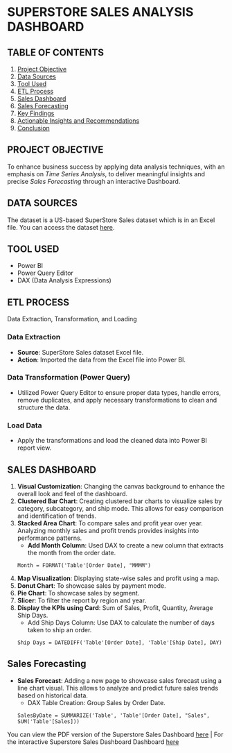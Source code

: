 # SUPERSTORE SALES ANALYSIS DASHBOARD

## TABLE OF CONTENTS
1. [Project Objective](#project-objective)
2. [Data Sources](#data-sources)
3. [Tool Used](#tool-used)
4. [ETL Process](#etl-process)
5. [Sales Dashboard](#sales-dashboard)
6. [Sales Forecasting](#sales-forecasting)
7. [Key Findings](#key-findings)
8. [Actionable Insights and Recommendations](#actionable-insights-and-recommendations)
9. [Conclusion](#conclusion)

## PROJECT OBJECTIVE
To enhance business success by applying data analysis techniques, with an emphasis on *Time Series Analysis*, to deliver meaningful insights and precise *Sales Forecasting* through an interactive Dashboard.

## DATA SOURCES
The dataset is a US-based SuperStore Sales dataset which is in an Excel file. You can access the dataset [here](https://github.com/Abhi47-kr/SuperStore-Sales-Analysis-in-Power-BI/blob/93a9f3667815aaa7039dbc476c0284009cbe2240/SuperStore%20Sales%20DataSet.xlsx).

## TOOL USED
- Power BI
- Power Query Editor
- DAX (Data Analysis Expressions)

## ETL PROCESS
Data Extraction, Transformation, and Loading

### Data Extraction
- **Source**: SuperStore Sales dataset Excel file.
- **Action**: Imported the data from the Excel file into Power BI.

### Data Transformation (Power Query)
- Utilized Power Query Editor to ensure proper data types, handle errors, remove duplicates, and apply necessary transformations to clean and structure the data.

### Load Data
- Apply the transformations and load the cleaned data into Power BI report view.

## SALES DASHBOARD
1. **Visual Customization**: Changing the canvas background to enhance the overall look and feel of the dashboard.
2. **Clustered Bar Chart**: Creating clustered bar charts to visualize sales by category, subcategory, and ship mode. This allows for easy comparison and identification of trends.
3. **Stacked Area Chart**: To compare sales and profit year over year. Analyzing monthly sales and profit trends provides insights into performance patterns.
   - **Add Month Column**: Used DAX to create a new column that extracts the month from the order date.
   ```DAX
   Month = FORMAT('Table'[Order Date], "MMMM")
   ```
4. **Map Visualization**: Displaying state-wise sales and profit using a map.
5. **Donut Chart**: To showcase sales by payment mode.
6. **Pie Chart**: To showcase sales by segment.
7. **Slicer**: To filter the report by region and year.
8. **Display the KPIs using Card**: Sum of Sales, Profit, Quantity, Average Ship Days.
   - Add Ship Days Column: Use DAX to calculate the number of days taken to ship an order.
   ```DAX
   Ship Days = DATEDIFF('Table'[Order Date], 'Table'[Ship Date], DAY)
   ```

## Sales Forecasting
- **Sales Forecast**: Adding a new page to showcase sales forecast using a line chart visual. This allows to analyze and predict future sales trends based on historical data.
  - DAX Table Creation: Group Sales by Order Date.
  ```DAX
  SalesByDate = SUMMARIZE('Table', 'Table'[Order Date], "Sales", SUM('Table'[Sales]))
  ```
You can view the PDF version of the Superstore Sales Dashboard [here](https://github.com/Abhi47-kr/SuperStore-Sales-Analysis-in-Power-BI/blob/483287175d5dd41a504a6bc985c3e01a85af335b/Super_Store_Sales_Dashboard_.pdf) | For the interactive Superstore Sales Dashboard Dashboard [here](https://app.powerbi.com/view?r=eyJrIjoiYTI3OWI1ZDktMjQ3Ni00OTQ0LWE1MGEtZDVlMjVhNDBhN2U0IiwidCI6Ijg1MDY3ODBjLWIxMjQtNGY3Zi04YTkwLWY4NWRlYzk1NjU5ZCJ9)

  
